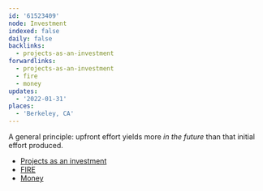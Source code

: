 ```yaml
---
id: '61523409'
node: Investment
indexed: false
daily: false
backlinks:
  - projects-as-an-investment
forwardlinks:
  - projects-as-an-investment
  - fire
  - money
updates:
  - '2022-01-31'
places:
  - 'Berkeley, CA'
---
```

A general principle: upfront effort yields more *in the future* than that initial effort produced. 

- [Projects as an investment](projects-as-an-investment.md)
- [FIRE](fire.md)
- [Money](money.md)
